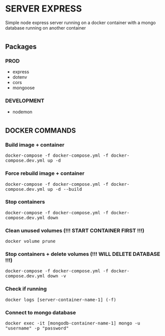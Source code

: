 # SERVER EXPRESS
Simple node express server running on a docker container with a mongo database running on another container

#

## Packages
### PROD
- express
- dotenv
- cors
- mongoose

### DEVELOPMENT
- nodemon

#
## DOCKER COMMANDS

### Build image + container
<kbd>docker-compose -f docker-compose.yml -f docker-compose.dev.yml up -d</kbd>

### Force rebuild image + container
<kbd>docker-compose -f docker-compose.yml -f docker-compose.dev.yml up -d --build</kbd>

### Stop containers
<kbd>docker-compose -f docker-compose.yml -f docker-compose.dev.yml down</kbd>

### Clean unused volumes (!!! START CONTAINER FIRST !!!)
<kbd>docker volume prune</kbd>

### Stop containers + delete volumes (!!! WILL DELETE DATABASE !!!)
<kbd>docker-compose -f docker-compose.yml -f docker-compose.dev.yml down -v</kbd>

### Check if running
<kbd>docker logs [server-container-name-1] (-f)</kbd>

### Connect to mongo database
<kbd>docker exec -it [mongodb-container-name-1] mongo -u "username" -p "password"</kbd>